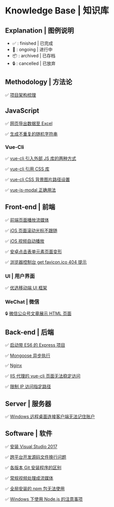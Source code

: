 # Knowledge Base | 知识库

## Explanation | 图例说明

- :white_check_mark: : finished | 已完成
- :construction: : ongoing | 进行中
- :package: : archived | 已存档
- :lock: : cancelled | 已放弃

## Methodology | 方法论

:white_check_mark: [项目架构梳理](https://github.com/Dream4ever/knowledge-base/issues/21)

## JavaScript

:white_check_mark: [网页导出数据至 Excel](https://github.com/Dream4ever/knowledge-base/issues/14)

:white_check_mark: [生成不重复的随机字符串](https://github.com/Dream4ever/knowledge-base/issues/19)

### Vue-Cli

:white_check_mark: [vue-cli 引入外部 JS 库的两种方式](https://github.com/Dream4ever/knowledge-base/issues/36)

:white_check_mark: [vue-cli 引用 CSS 库](https://github.com/Dream4ever/knowledge-base/issues/28)

:white_check_mark: [vue-cli CSS 背景图片路径设置](https://github.com/Dream4ever/knowledge-base/issues/33)

:white_check_mark: [vue-js-modal 正确用法](https://github.com/Dream4ever/knowledge-base/issues/35)

## Front-end | 前端

:white_check_mark: [前端页面播放流媒体](https://github.com/Dream4ever/knowledge-base/issues/24)

:white_check_mark: [iOS 页面滚动光标不跟随](https://github.com/Dream4ever/knowledge-base/issues/29)

:white_check_mark: [iOS 视频自动播放](https://github.com/Dream4ever/knowledge-base/issues/30)

:white_check_mark: [安卓点击表单元素页面变形](https://github.com/Dream4ever/knowledge-base/issues/31)

:white_check_mark: [浏览器控制台 get favicon.ico 404 提示](https://github.com/Dream4ever/knowledge-base/issues/34)

### UI | 用户界面

:white_check_mark: [优选移动端 UI 框架](https://github.com/Dream4ever/knowledge-base/issues/10)

### WeChat | 微信

:lock: [微信公众号文章展示 HTML 页面](https://github.com/Dream4ever/knowledge-base/issues/1)

## Back-end | 后端

:white_check_mark: [启动带 ES6 的 Express 项目](https://github.com/Dream4ever/knowledge-base/issues/27)

:white_check_mark: [Mongoose 异步执行](https://github.com/Dream4ever/knowledge-base/issues/32)

:white_check_mark: [Nginx](https://github.com/Dream4ever/knowledge-base/issues/12)

:white_check_mark: [IIS 代理的 vue-cli 页面无法稳定访问](https://github.com/Dream4ever/knowledge-base/issues/15)

:white_check_mark: [限制 IP 访问指定路径](https://github.com/Dream4ever/knowledge-base/issues/20)

## Server | 服务器

:white_check_mark: [Windows 远程桌面连接客户端无法记住账户](https://github.com/Dream4ever/knowledge-base/issues/23)

## Software | 软件

:white_check_mark: [安装 Visual Studio 2017](https://github.com/Dream4ever/knowledge-base/issues/11)

:white_check_mark: [跨平台开发源码文件换行问题](https://github.com/Dream4ever/knowledge-base/issues/13)

:white_check_mark: [各版本 Git 安装程序的区别](https://github.com/Dream4ever/knowledge-base/issues/16)

:white_check_mark: [常规视频处理成流媒体](https://github.com/Dream4ever/knowledge-base/issues/22)

:white_check_mark: [全局安装的 npm 包无法使用](https://github.com/Dream4ever/knowledge-base/issues/25)

:white_check_mark: [Windows 下使用 Node.js 的注意事项](https://github.com/Dream4ever/knowledge-base/issues/26)
